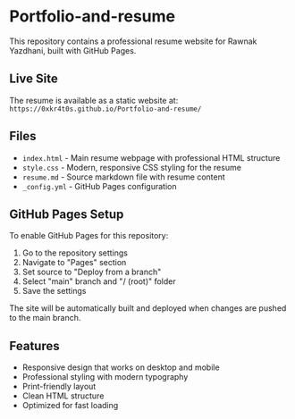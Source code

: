 # Portfolio-and-resume

This repository contains a professional resume website for Rawnak Yazdhani, built with GitHub Pages.

## Live Site

The resume is available as a static website at: `https://0xkr4t0s.github.io/Portfolio-and-resume/`

## Files

- `index.html` - Main resume webpage with professional HTML structure
- `style.css` - Modern, responsive CSS styling for the resume
- `resume.md` - Source markdown file with resume content
- `_config.yml` - GitHub Pages configuration

## GitHub Pages Setup

To enable GitHub Pages for this repository:

1. Go to the repository settings
2. Navigate to "Pages" section
3. Set source to "Deploy from a branch"
4. Select "main" branch and "/ (root)" folder
5. Save the settings

The site will be automatically built and deployed when changes are pushed to the main branch.

## Features

- Responsive design that works on desktop and mobile
- Professional styling with modern typography
- Print-friendly layout
- Clean HTML structure
- Optimized for fast loading